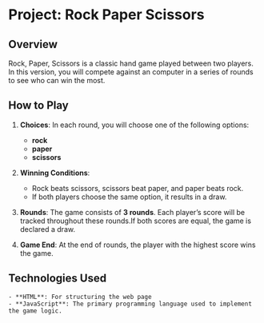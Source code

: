 # Project: Rock Paper Scissors

## Overview

Rock, Paper, Scissors is a classic hand game played between two players. In this version, you will compete against an computer in a series of rounds to see who can win the most.

## How to Play

1. **Choices**: In each round, you will choose one of the following options:

   - **rock**
   - **paper**
   - **scissors**

2. **Winning Conditions**:

   - Rock beats scissors, scissors beat paper, and paper beats rock.
   - If both players choose the same option, it results in a draw.

3. **Rounds**: The game consists of **3 rounds**. Each player’s score will be tracked throughout these rounds.If both scores are equal, the game is declared a draw.

4. **Game End**: At the end of rounds, the player with the highest score wins the game.

## Technologies Used

    - **HTML**: For structuring the web page
    - **JavaScript**: The primary programming language used to implement the game logic.
